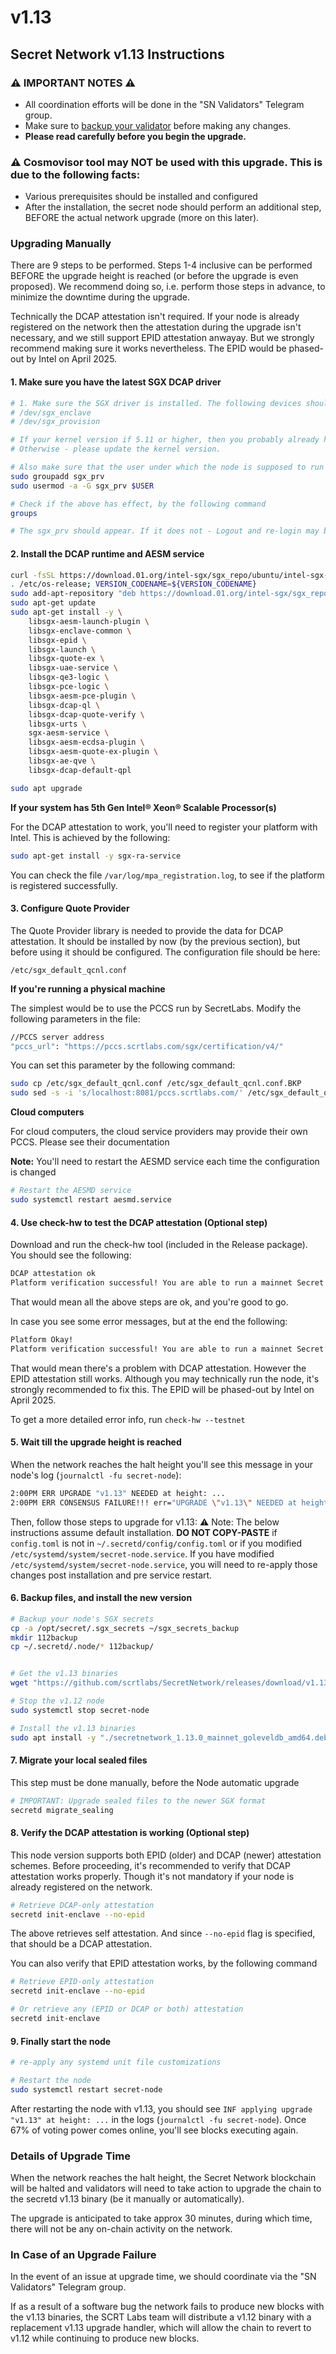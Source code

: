 # v1.13

## Secret Network v1.13 Instructions <a href="#secret-network-v1-12-upgrade-instructions" id="secret-network-v1-12-upgrade-instructions"></a>

### ⚠️ IMPORTANT NOTES ⚠️ <a href="#important-notes" id="important-notes"></a>

* All coordination efforts will be done in the "SN Validators" Telegram group.
* Make sure to [backup your validator](../running-a-node-validator/maintaining-a-node-validator/validator-backup.md) before making any changes.
* **Please read carefully before you begin the upgrade.**

### ⚠️ Cosmovisor tool may NOT be used with this upgrade. This is due to the following facts:

* Various prerequisites should be installed and configured
* After the installation, the secret node should perform an additional step, BEFORE the actual network upgrade (more on this later).

### Upgrading Manually  <a href="#user-content-upgrading-manually" id="user-content-upgrading-manually"></a>

There are 9 steps to be performed. Steps 1-4 inclusive can be performed BEFORE the upgrade height is reached (or before the upgrade is even proposed). We recommend doing so, i.e. perform those steps in advance, to minimize the downtime during the upgrade.

Technically the DCAP attestation isn't required. If your node is already registered on the network then the attestation during the upgrade isn't necessary, and we still support EPID attestation anwayay. But we strongly recommend making sure it works nevertheless. The EPID would be phased-out by Intel on April 2025.

#### 1. Make sure you have the latest SGX DCAP driver

```bash
# 1. Make sure the SGX driver is installed. The following devices should appear:
# /dev/sgx_enclave
# /dev/sgx_provision

# If your kernel version if 5.11 or higher, then you probably already have the SGX driver installed.
# Otherwise - please update the kernel version.

# Also make sure that the user under which the node is supposed to run has privileges to access SGX
sudo groupadd sgx_prv
sudo usermod -a -G sgx_prv $USER

# Check if the above has effect, by the following command
groups

# The sgx_prv should appear. If it does not - Logout and re-login may be needed, for the change to take effect.
```

#### 2. Install the DCAP runtime and AESM service

```bash
curl -fsSL https://download.01.org/intel-sgx/sgx_repo/ubuntu/intel-sgx-deb.key | sudo apt-key add -
. /etc/os-release; VERSION_CODENAME=${VERSION_CODENAME}
sudo add-apt-repository "deb https://download.01.org/intel-sgx/sgx_repo/ubuntu $VERSION_CODENAME main"
sudo apt-get update
sudo apt-get install -y \
    libsgx-aesm-launch-plugin \
    libsgx-enclave-common \
    libsgx-epid \
    libsgx-launch \
    libsgx-quote-ex \
    libsgx-uae-service \
    libsgx-qe3-logic \
    libsgx-pce-logic \
    libsgx-aesm-pce-plugin \
    libsgx-dcap-ql \
    libsgx-dcap-quote-verify \
    libsgx-urts \
    sgx-aesm-service \
    libsgx-aesm-ecdsa-plugin \
    libsgx-aesm-quote-ex-plugin \
    libsgx-ae-qve \
    libsgx-dcap-default-qpl	

sudo apt upgrade
```

**If your system has 5th Gen Intel® Xeon® Scalable Processor(s)**

For the DCAP attestation to work, you'll need to register your platform with Intel. This is achieved by the following:

```bash
sudo apt-get install -y sgx-ra-service
```

You can check the file `/var/log/mpa_registration.log`, to see if the platform is registered successfully.

#### 3. Configure Quote Provider

The Quote Provider library is needed to provide the data for DCAP attestation. It should be installed by now (by the previous section), but before using it should be configured. The configuration file should be here:

`/etc/sgx_default_qcnl.conf`

**If you're running a physical machine**

The simplest would be to use the PCCS run by SecretLabs. Modify the following parameters in the file:

```bash
//PCCS server address
"pccs_url": "https://pccs.scrtlabs.com/sgx/certification/v4/"
```

You can set this parameter by the following command:

```bash
sudo cp /etc/sgx_default_qcnl.conf /etc/sgx_default_qcnl.conf.BKP
sudo sed -s -i 's/localhost:8081/pccs.scrtlabs.com/' /etc/sgx_default_qcnl.conf
```

**Cloud computers**

For cloud computers, the cloud service providers may provide their own PCCS. Please see their documentation

**Note:** You'll need to restart the AESMD service each time the configuration is changed

```bash
# Restart the AESMD service
sudo systemctl restart aesmd.service
```

#### 4. Use check-hw to test the DCAP attestation (Optional step)

Download and run the check-hw tool (included in the Release package). You should see the following:

```bash
DCAP attestation ok
Platform verification successful! You are able to run a mainnet Secret node
```

That would mean all the above steps are ok, and you're good to go.

In case you see some error messages, but at the end the following:

```bash
Platform Okay!
Platform verification successful! You are able to run a mainnet Secret node
```

That would mean there's a problem with DCAP attestation. However the EPID attestation still works. Although you may technically run the node, it's strongly recommended to fix this. The EPID will be phased-out by Intel on April 2025.

To get a more detailed error info, run `check-hw --testnet`

#### 5. Wait till the upgrade height is reached

When the network reaches the halt height you'll see this message in your node's log (`journalctl -fu secret-node`):

```bash
2:00PM ERR UPGRADE "v1.13" NEEDED at height: ...
2:00PM ERR CONSENSUS FAILURE!!! err="UPGRADE \"v1.13\" NEEDED at height: ...
```

Then, follow those steps to upgrade for v1.13: :warning: Note: The below instructions assume default installation. **DO NOT COPY-PASTE** if `config.toml` is not in `~/.secretd/config/config.toml` or if you modified `/etc/systemd/system/secret-node.service`. If you have modified `/etc/systemd/system/secret-node.service`, you will need to re-apply those changes post installation and pre service restart.

#### 6. Backup files, and install the new version

```bash
# Backup your node's SGX secrets
cp -a /opt/secret/.sgx_secrets ~/sgx_secrets_backup
mkdir 112backup
cp ~/.secretd/.node/* 112backup/


# Get the v1.13 binaries
wget "https://github.com/scrtlabs/SecretNetwork/releases/download/v1.13.0/secretnetwork_1.13.0_mainnet_goleveldb_amd64.deb"

# Stop the v1.12 node
sudo systemctl stop secret-node

# Install the v1.13 binaries
sudo apt install -y "./secretnetwork_1.13.0_mainnet_goleveldb_amd64.deb"
```

#### 7. Migrate your local sealed files

This step must be done manually, before the Node automatic upgrade

```bash
# IMPORTANT: Upgrade sealed files to the newer SGX format
secretd migrate_sealing
```

#### 8. Verify the DCAP attestation is working (Optional step)

This node version supports both EPID (older) and DCAP (newer) attestation schemes. Before proceeding, it's recommended to verify that DCAP attestation works properly. Though it's not mandatory if your node is already registered on the network.

```bash
# Retrieve DCAP-only attestation
secretd init-enclave --no-epid
```

The above retrieves self attestation. And since `--no-epid` flag is specified, that should be a DCAP attestation.

You can also verify that EPID attestation works, by the following command

```bash
# Retrieve EPID-only attestation
secretd init-enclave --no-epid

# Or retrieve any (EPID or DCAP or both) attestation
secretd init-enclave
```

#### 9. Finally start the node

```bash
# re-apply any systemd unit file customizations

# Restart the node
sudo systemctl restart secret-node
```

After restarting the node with v1.13, you should see `INF applying upgrade "v1.13" at height: ...` in the logs (`journalctl -fu secret-node`). Once 67% of voting power comes online, you'll see blocks executing again.

### Details of Upgrade Time  <a href="#user-content-details-of-upgrade-time" id="user-content-details-of-upgrade-time"></a>

When the network reaches the halt height, the Secret Network blockchain will be halted and validators will need to take action to upgrade the chain to the secretd v1.13 binary (be it manually or automatically).

The upgrade is anticipated to take approx 30 minutes, during which time, there will not be any on-chain activity on the network.

### In Case of an Upgrade Failure  <a href="#user-content-in-case-of-an-upgrade-failure" id="user-content-in-case-of-an-upgrade-failure"></a>

In the event of an issue at upgrade time, we should coordinate via the "SN Validators" Telegram group.

If as a result of a software bug the network fails to produce new blocks with the v1.13 binaries, the SCRT Labs team will distribute a v1.12 binary with a replacement v1.13 upgrade handler, which will allow the chain to revert to v1.12 while continuing to produce new blocks.
